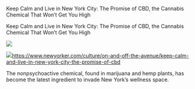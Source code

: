 Keep Calm and Live in New York City: The Promise of CBD, the Cannabis Chemical That Won’t Get You High

Keep Calm and Live in New York City: The Promise of CBD, the Cannabis Chemical That Won’t Get You High

![](../_resources/2be9c37f94a5422a93a14391cf04baf7.png)

![](../_resources/af643c58efe581c8050deed284817183.png)https://www.newyorker.com/culture/on-and-off-the-avenue/keep-calm-and-live-in-new-york-city-the-promise-of-cbd

The nonpsychoactive chemical, found in marijuana and hemp plants, has become the latest ingredient to invade New York’s wellness space.